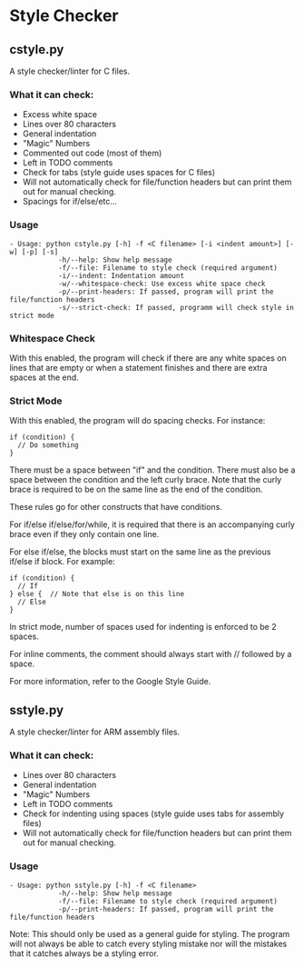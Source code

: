 # Style Checker
## cstyle.py
A style checker/linter for C files.

### What it can check:

- Excess white space
- Lines over 80 characters
- General indentation
- "Magic" Numbers
- Commented out code (most of them)
- Left in TODO comments
- Check for tabs (style guide uses spaces for C files)
- Will not automatically check for file/function headers but can
print them out for manual checking.
- Spacings for if/else/etc...

### Usage

    - Usage: python cstyle.py [-h] -f <C filename> [-i <indent amount>] [-w] [-p] [-s]
                -h/--help: Show help message
                -f/--file: Filename to style check (required argument)
                -i/--indent: Indentation amount
                -w/--whitespace-check: Use excess white space check
                -p/--print-headers: If passed, program will print the file/function headers
                -s/--strict-check: If passed, programm will check style in strict mode
                
### Whitespace Check
With this enabled, the program will check if there are any white spaces
on lines that are empty or when a statement finishes and there are extra
spaces at the end.

### Strict Mode
With this enabled, the program will do spacing checks. For instance:

    if (condition) {
      // Do something
    }
    
There must be a space between "if" and the condition. There must also be a
space between the condition and the left curly brace.
Note that the curly brace is required to be on the same line as the end of
the condition. 

These rules go for other constructs that have conditions.

For if/else if/else/for/while, it is required that there is an accompanying
curly brace even if they only contain one line.

For else if/else, the blocks must start on the same line as the previous
if/else if block. For example:

    if (condition) {
      // If
    } else {  // Note that else is on this line
      // Else
    }

In strict mode, number of spaces used for indenting is enforced to be 2
spaces.

For inline comments, the comment should always start with // followed by
a space.

For more information, refer to the Google Style Guide.
    
## sstyle.py
A style checker/linter for ARM assembly files.

### What it can check:

- Lines over 80 characters
- General indentation
- "Magic" Numbers
- Left in TODO comments
- Check for indenting using spaces (style guide uses tabs for assembly files)
- Will not automatically check for file/function headers but can
print them out for manual checking.
    
### Usage

    - Usage: python sstyle.py [-h] -f <C filename>
                -h/--help: Show help message
                -f/--file: Filename to style check (required argument)
                -p/--print-headers: If passed, program will print the file/function headers
                
                
 
Note: This should only be used as a general guide for styling. The program
will not always be able to catch every styling mistake nor will the
mistakes that it catches always be a styling error.